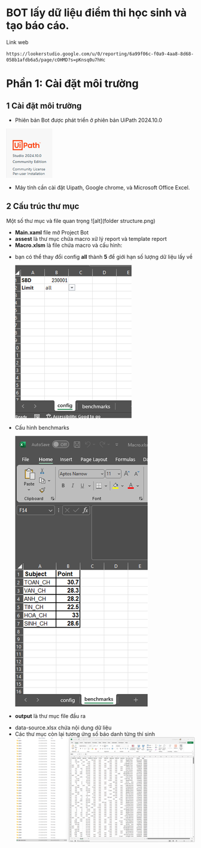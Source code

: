 ﻿# BOT lấy dữ liệu điểm thi học sinh và tạo báo cáo.

Link web

```
https://lookerstudio.google.com/u/0/reporting/6a99f06c-f0a9-4aa8-8d68-058b1afdb6a5/page/cOHMD?s=pKnsq0u7hHc
```

# Phần 1: Cài đặt môi trường

## 1 Cài đặt môi trường

- Phiên bản Bot được phát triển ở phiên bản UiPath 2024.10.0

![alt](uipath.png)
- Máy tính cần cài đặt Uipath, Google chrome, và Microsoft Office Excel.

## 2 Cấu trúc thư mục

Một số thư mục và file quan trọng
![alt](folder structure.png)

- **Main.xaml** file mở Project Bot
- **assest** là thư mục chứa macro xữ lý report và template report
- **Macro.xlsm** là file chứa macro và cấu hình:

* bạn có thể thay đổi config **all** thành **5** để giới hạn số lượng dữ liệu lấy về

  ![alt](config.png)
* Cấu hình benchmarks

  ![alt](benchmarks.png)

- **output** là thư mục file đầu ra

* data-source.xlsx chứa nội dung dữ liệu
* Các thư mục còn lại tương ứng số báo danh từng thí sinh
  ![alt](output.png)
